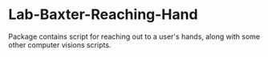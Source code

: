 # Lab-Baxter-Reaching-Hand
Package contains script for reaching out to a user's hands, along with some other computer visions scripts.
